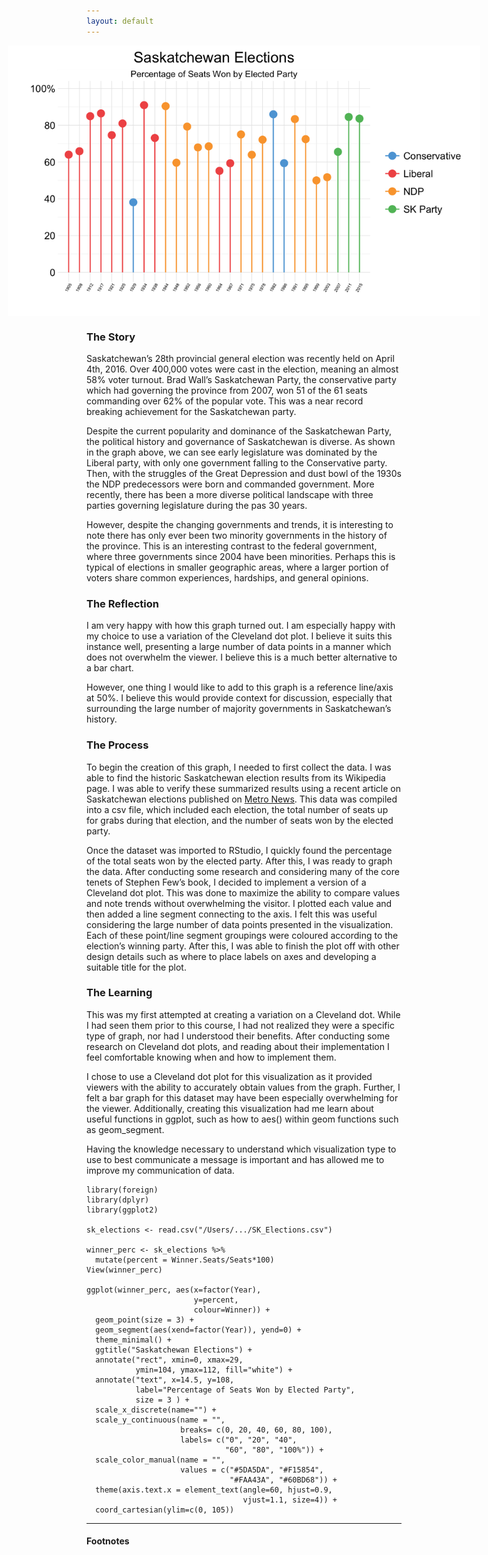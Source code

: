 ```yaml
---
layout: default
---
```


<img src="/images/SK_Elections.png" alt="image" style = "max-width: 150%; margin-left: -25%" align = "center">

### The Story
Saskatchewan’s  28th provincial general election was recently held on April 4th, 2016. Over 400,000 votes were cast in the election, meaning an almost 58% voter turnout. Brad Wall’s Saskatchewan Party, the conservative party which had governing the province from 2007, won 51 of the 61 seats commanding over 62% of the popular vote. This was a near record breaking achievement for the Saskatchewan party. 

Despite the current popularity and dominance of the Saskatchewan Party, the political history and governance of Saskatchewan is diverse. As shown in the graph above, we can see early legislature was dominated by the Liberal party, with only one government falling to the Conservative party. Then, with the struggles of the Great Depression and dust bowl of the 1930s the NDP predecessors were born and commanded government. More recently, there has been a more diverse political landscape with three parties governing legislature during the pas 30 years. 

However, despite the changing governments and trends, it is interesting to note there has only ever been two minority governments in the history of the province. This is an interesting contrast to the federal government, where three governments since 2004 have been minorities. Perhaps this is typical of elections in smaller geographic areas, where a larger portion of voters share common experiences, hardships, and general opinions. 


### The Reflection
I am very happy with how this graph turned out. I am especially happy with my choice to use a variation of the Cleveland dot plot. I believe it suits this instance well, presenting a large number of data points in a manner which does not overwhelm the viewer. I believe this is a much better alternative to a bar chart. 

However, one thing I would like to add to this graph is a reference line/axis at 50%. I believe this would provide context for discussion, especially that surrounding the large number of majority governments in Saskatchewan’s history.


### The Process
To begin the creation of this graph, I needed to first collect the data. I was able to find the historic Saskatchewan election results from its Wikipedia page. I was able to verify these summarized results using a recent article on Saskatchewan elections published on [ Metro News](http://www.metronews.ca/news/canada/2016/04/04/saskatchewan-party-wins-again-here-is-a-look-at-past-provincial-election-results.html). This data was compiled into a csv file, which included each election, the total number of seats up for grabs during that election, and the number of seats won by the elected party.

Once the dataset was imported to RStudio, I quickly found the percentage of the total seats won by the elected party. After this, I was ready to graph the data. After conducting some research and considering many of the core tenets of Stephen Few’s book, I decided to implement a version of a Cleveland dot plot. This was done to maximize the ability to compare values and note trends without overwhelming the visitor. I plotted each value and then added a line segment connecting to the axis. I felt this was useful considering the large number of data points presented in the visualization. Each of these point/line segment groupings were coloured according to the election’s winning party. After this, I was able to finish the plot off with other design details such as where to place labels on axes and developing a suitable title for the plot. 


### The Learning
This was my first attempted at creating a variation on a Cleveland dot. While I had seen them prior to this course, I had not realized they were a specific type of graph, nor had I understood their benefits. After conducting some research on Cleveland dot plots, and reading about their implementation I feel comfortable knowing when and how to implement them. 

I chose to use a Cleveland dot plot for this visualization as it provided viewers with the ability to accurately obtain values from the graph. Further, I felt a bar graph for this dataset may have been especially overwhelming for the viewer. Additionally, creating this visualization had me learn about useful functions in ggplot, such as how to aes() within geom functions such as geom_segment.

Having the knowledge necessary to understand which visualization type to use to best communicate a message is important and has allowed me to improve my communication of data.  


```
library(foreign)
library(dplyr)
library(ggplot2)

sk_elections <- read.csv("/Users/.../SK_Elections.csv")

winner_perc <- sk_elections %>%
  mutate(percent = Winner.Seats/Seats*100)
View(winner_perc)

ggplot(winner_perc, aes(x=factor(Year), 
                        y=percent, 
                        colour=Winner)) + 
  geom_point(size = 3) + 
  geom_segment(aes(xend=factor(Year)), yend=0) + 
  theme_minimal() + 
  ggtitle("Saskatchewan Elections") + 
  annotate("rect", xmin=0, xmax=29, 
           ymin=104, ymax=112, fill="white") + 
  annotate("text", x=14.5, y=108, 
           label="Percentage of Seats Won by Elected Party", 
           size = 3 ) + 
  scale_x_discrete(name="") + 
  scale_y_continuous(name = "",
                     breaks= c(0, 20, 40, 60, 80, 100),
                     labels= c("0", "20", "40", 
                               "60", "80", "100%")) + 
  scale_color_manual(name = "", 
                     values = c("#5DA5DA", "#F15854", 
                                "#FAA43A", "#60BD68")) + 
  theme(axis.text.x = element_text(angle=60, hjust=0.9, 
                                   vjust=1.1, size=4)) + 
  coord_cartesian(ylim=c(0, 105))
```

<hr>

#### Footnotes
[^1]: List of Saskatchewan general elections. (April 19, 2016.). In Wikipedia. Retrieved from: https://en.wikipedia.org/wiki/List_of_Saskatchewan_general_elections 
[^2]: Saskatchewan Party wins again: Here is a look at past provincial election results. (2016, April 4). The Canadian Press. Retrieved from http://www.metronews.ca/news/canada/2016/04/04/saskatchewan-party-wins-again-here-is-a-look-at-past-provincial-election-results.html

